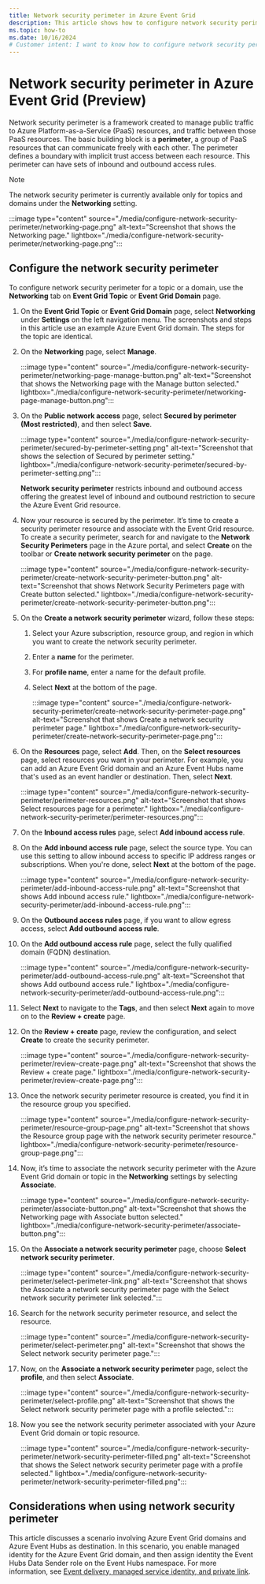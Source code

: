 ```yaml
---
title: Network security perimeter in Azure Event Grid
description: This article shows how to configure network security perimeter in Azure Event Grid. This feature is currently in preview.
ms.topic: how-to
ms.date: 10/16/2024
# Customer intent: I want to know how to configure network security perimeter in Azure Event Grid. 
---
```


# Network security perimeter in Azure Event Grid (Preview) 
Network security perimeter is a framework created to manage public traffic to Azure Platform-as-a-Service (PaaS) resources, and traffic between those PaaS resources. The basic building block is a **perimeter**, a group of PaaS resources that can communicate freely with each other. The perimeter defines a boundary with implicit trust access between each resource. This perimeter can have sets of inbound and outbound access rules. 

> [!NOTE]
> The network security perimeter is currently available only for topics and domains under the **Networking** setting. 

:::image type="content" source="./media/configure-network-security-perimeter/networking-page.png" alt-text="Screenshot that shows the Networking page." lightbox="./media/configure-network-security-perimeter/networking-page.png":::

## Configure the network security perimeter
To configure network security perimeter for a topic or a domain, use the **Networking** tab on **Event Grid Topic** or **Event Grid Domain** page. 

1. On the **Event Grid Topic** or **Event Grid Domain** page, select **Networking** under **Settings** on the left navigation menu. The screenshots and steps in this article use an example Azure Event Grid domain. The steps for the topic are identical. 
1. On the **Networking** page, select **Manage**. 

    :::image type="content" source="./media/configure-network-security-perimeter/networking-page-manage-button.png" alt-text="Screenshot that shows the Networking page with the Manage button selected." lightbox="./media/configure-network-security-perimeter/networking-page-manage-button.png":::
1. On the **Public network access** page, select **Secured by perimeter (Most restricted)**, and then select **Save**.  

    :::image type="content" source="./media/configure-network-security-perimeter/secured-by-perimeter-setting.png" alt-text="Screenshot that shows the selection of Secured by perimeter setting." lightbox="./media/configure-network-security-perimeter/secured-by-perimeter-setting.png":::    

    **Network security perimeter** restricts inbound and outbound access offering the greatest level of inbound and outbound restriction to secure the Azure Event Grid resource. 
1. Now your resource is secured by the perimeter. It’s time to create a security perimeter resource and associate with the Event Grid resource. To create a security perimeter, search for and navigate to the **Network Security Perimeters** page in the Azure portal, and select **Create** on the toolbar or **Create network security perimeter** on the page. 

    :::image type="content" source="./media/configure-network-security-perimeter/create-network-security-perimeter-button.png" alt-text="Screenshot that shows Network Security Perimeters page with Create button selected." lightbox="./media/configure-network-security-perimeter/create-network-security-perimeter-button.png":::        
1. On the **Create a network security perimeter** wizard, follow these steps:
    1. Select your Azure subscription, resource group, and region in which you want to create the network security perimeter.
    1. Enter a **name** for the perimeter. 
    1. For **profile name**, enter a name for the default profile. 
    1. Select **Next** at the bottom of the page. 
    
        :::image type="content" source="./media/configure-network-security-perimeter/create-network-security-perimeter-page.png" alt-text="Screenshot that shows Create a network security perimeter page." lightbox="./media/configure-network-security-perimeter/create-network-security-perimeter-page.png":::             
  1. On the **Resources** page, select **Add**. Then, on the **Select resources** page, select resources you want in your perimeter. For example, you can add an Azure Event Grid domain and an Azure Event Hubs name that's used as an event handler or destination. Then, select **Next**.
  
        :::image type="content" source="./media/configure-network-security-perimeter/perimeter-resources.png" alt-text="Screenshot that shows Select resources page for a perimeter." lightbox="./media/configure-network-security-perimeter/perimeter-resources.png":::                 
  1. On the **Inbound access rules** page, select **Add inbound access rule**. 
  1. On the **Add inbound access rule** page, select the source type. You can use this setting to allow inbound access to specific IP address ranges or subscriptions. When you're done, select **Next** at the bottom of the page. 
  
        :::image type="content" source="./media/configure-network-security-perimeter/add-inbound-access-rule.png" alt-text="Screenshot that shows Add inbound access rule." lightbox="./media/configure-network-security-perimeter/add-inbound-access-rule.png":::                 
  1. On the **Outbound access rules** page, if you want to allow egress access, select **Add outbound access rule**. 
  1. On the **Add outbound access rule** page, select the fully qualified domain (FQDN) destination. 
  
        :::image type="content" source="./media/configure-network-security-perimeter/add-outbound-access-rule.png" alt-text="Screenshot that shows Add outbound access rule." lightbox="./media/configure-network-security-perimeter/add-outbound-access-rule.png":::                      
  1. Select **Next** to navigate to the **Tags**, and then select **Next** again to move on to the **Review + create** page.
  1. On the **Review + create** page, review the configuration, and select **Create** to create the security perimeter. 
  
        :::image type="content" source="./media/configure-network-security-perimeter/review-create-page.png" alt-text="Screenshot that shows the Review + create page." lightbox="./media/configure-network-security-perimeter/review-create-page.png":::       
1. Once the network security perimeter resource is created, you find it in the resource group you specified. 

    :::image type="content" source="./media/configure-network-security-perimeter/resource-group-page.png" alt-text="Screenshot that shows the Resource group page with the network security perimeter resource." lightbox="./media/configure-network-security-perimeter/resource-group-page.png":::           
1. Now, it’s time to associate the network security perimeter with the Azure Event Grid domain or topic in the **Networking** settings by selecting **Associate**. 

    :::image type="content" source="./media/configure-network-security-perimeter/associate-button.png" alt-text="Screenshot that shows the Networking page with Associate button selected." lightbox="./media/configure-network-security-perimeter/associate-button.png":::               
1. On the **Associate a network security perimeter** page, choose **Select network security perimeter**. 

    :::image type="content" source="./media/configure-network-security-perimeter/select-perimeter-link.png" alt-text="Screenshot that shows the Associate a network security perimeter page with the Select network security perimeter link selected.":::                   
1. Search for the network security perimeter resource, and select the resource. 

    :::image type="content" source="./media/configure-network-security-perimeter/select-perimeter.png" alt-text="Screenshot that shows the Select network security perimeter page.":::                       
1. Now, on the **Associate a network security perimeter** page, select the **profile**, and then select **Associate**.

    :::image type="content" source="./media/configure-network-security-perimeter/select-profile.png" alt-text="Screenshot that shows the Select network security perimeter page with a profile selected.":::                            
1. Now you see the network security perimeter associated with your Azure Event Grid domain or topic resource. 

    :::image type="content" source="./media/configure-network-security-perimeter/network-security-perimeter-filled.png" alt-text="Screenshot that shows the Select network security perimeter page with a profile selected." lightbox="./media/configure-network-security-perimeter/network-security-perimeter-filled.png":::

## Considerations when using network security perimeter 
This article discusses a scenario involving Azure Event Grid domains and Azure Event Hubs as destination. In this scenario, you enable managed identity for the Azure Event Grid domain, and then assign identity the Event Hubs Data Sender role on the Event Hubs namespace. For more information, see [Event delivery, managed service identity, and private link](managed-service-identity.md#use-the-azure-cli---event-hubs). 

